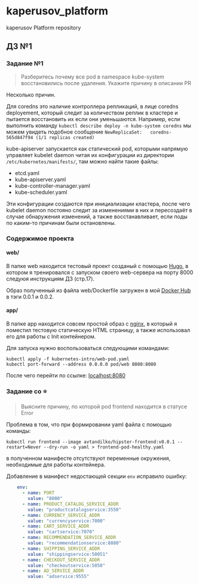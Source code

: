 # kaperusov_platform
kaperusov Platform repository

## ДЗ №1

### Задание №1

> Разберитесь почему все pod в namespace kube-system восстановились после удаления. Укажите причину в описании PR

Несколько причин. 

Для coredns это наличие контроллера репликаций, в лице coredns deployement, 
который следит за количеством реплик в кластере и пытается восстановить их если они уменьшаются. 
Например, если выполнить команду `kubectl describe deploy -n kube-system coredns`
мы можем увидеть подобное сообщение
`NewReplicaSet:   coredns-565d847f94 (1/1 replicas created)`

kube-apiserver запускается как статический pod, которыми напрямую управляет kubelet daemon читая
их конфигурации из директории `/etc/kubernetes/manifests/`, там можно найти такие файлы: 
  - etcd.yaml
  - kube-apiserver.yaml 
  - kube-controller-manager.yaml
  - kube-scheduler.yaml

Эти конфигурации создаются при инициализации кластера, после чего kubelet daemon постояно следит 
за изменениями в них и пересоздаёт в случае обнаружения изменений, а также восстанавливает, если поды 
по каким-то причинам были остановлены. 

### Содержимое проекта

#### web/

В папке web находится тестовый проект созданый с помощью [Hugo](https://gohugo.io/), в котором я тренировался 
с запуском своего web-сервера на порту 8000 следуюя инструкциям ДЗ (стр.17).

Образ полученный из файла web/Dockerfile загружен в мой [Docker Hub](https://hub.docker.com/repository/docker/kaperusov/kuber-2022-12/general) 
в тэги 0.0.1 и 0.0.2.

#### app/

В папке app находится совсем простой образ с [nginx](https://hub.docker.com/r/nginxinc/nginx-unprivileged), 
в который я поместил тестовую статическую HTML страницу, а также использовал его 
для работы с Init контейнером.

Для запуска нужно воспользоваться следующими командами:

```shell
kubectl apply -f kubernetes-intro/web-pod.yaml
kubectl port-forward --address 0.0.0.0 pod/web 8080:8080
```

После чего перейти по ссылке: [localhost:8080](localhost:8080)

### Задание со ⭐

> Выясните причину, по которой pod frontend находится в статусе Error

Проблема в том, что при формировании yaml файла с помощью команды:

```shell
kubectl run frontend --image avtandilko/hipster-frontend:v0.0.1 --restart=Never --dry-run -o yaml > frontend-pod-healthy.yaml
```

в полученном манифесте отсутствуют переменные окружения, необходимые для работы контейнера.

Добавление в манифест недостающей секции `env` исправило ошибку: 

```yaml
    env:
      - name: PORT
        value: "8080"
      - name: PRODUCT_CATALOG_SERVICE_ADDR
        value: "productcatalogservice:3550"
      - name: CURRENCY_SERVICE_ADDR
        value: "currencyservice:7000"
      - name: CART_SERVICE_ADDR
        value: "cartservice:7070"
      - name: RECOMMENDATION_SERVICE_ADDR
        value: "recommendationservice:8080"
      - name: SHIPPING_SERVICE_ADDR
        value: "shippingservice:50051"
      - name: CHECKOUT_SERVICE_ADDR
        value: "checkoutservice:5050"
      - name: AD_SERVICE_ADDR
        value: "adservice:9555"
```

